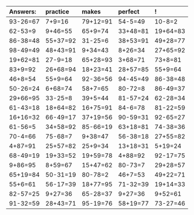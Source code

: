 | Answers: | practice | makes | perfect | ! |
| :--- | :--- | :--- | :--- | :--- |
| 93-26=67 | 7+9=16 | 79+12=91 | 54-5=49 | 10-8=2 | 
| 62-53=9 | 9+46=55 | 65+9=74 | 33+48=81 | 19+64=83 | 
| 86-38=48 | 55+37=92 | 31-25=6 | 38+53=91 | 49+28=77 | 
| 98-49=49 | 48+43=91 | 9+34=43 | 8+26=34 | 27+65=92 | 
| 19+62=81 | 27-9=18 | 65+28=93 | 3+68=71 | 73+8=81 | 
| 83+9=92 | 26+68=94 | 18+23=41 | 28+57=85 | 55+9=64 | 
| 46+8=54 | 55+9=64 | 92-36=56 | 94-45=49 | 86-38=48 | 
| 50-26=24 | 6+68=74 | 58+7=65 | 80-72=8 | 86-49=37 | 
| 29+66=95 | 33-25=8 | 39+5=44 | 81-57=24 | 62-28=34 | 
| 61-43=18 | 18+64=82 | 16+75=91 | 84-6=78 | 81-22=59 | 
| 16+16=32 | 66-49=17 | 37+19=56 | 90-59=31 | 92-65=27 | 
| 61-56=5 | 34+58=92 | 85-66=19 | 63+18=81 | 74-38=36 | 
| 70-4=66 | 75-68=7 | 9+38=47 | 56-38=18 | 27+55=82 | 
| 4+87=91 | 25+57=82 | 25+9=34 | 13+18=31 | 5+19=24 | 
| 68-49=19 | 19+33=52 | 19+59=78 | 4+88=92 | 92-17=75 | 
| 9+86=95 | 8+59=67 | 15+47=62 | 80-73=7 | 29+28=57 | 
| 65+19=84 | 50-31=19 | 80-78=2 | 46+7=53 | 49+22=71 | 
| 55+6=61 | 56-17=39 | 18+77=95 | 71-32=39 | 19+14=33 | 
| 82-57=25 | 9+27=36 | 65-28=37 | 9+27=36 | 9+52=61 | 
| 91-32=59 | 28+43=71 | 95-19=76 | 58+19=77 | 73-27=46 | 
